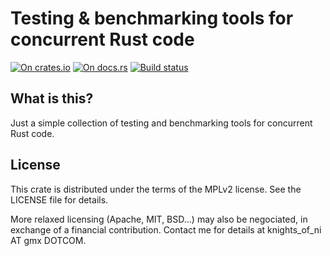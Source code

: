 # Testing & benchmarking tools for concurrent Rust code

[![On crates.io](https://img.shields.io/crates/v/testbench.svg)](https://crates.io/crates/testbench)
[![On docs.rs](https://docs.rs/testbench/badge.svg)](https://docs.rs/testbench/)
[![Build status](https://travis-ci.org/HadrienG2/testbench.svg?branch=master)](https://travis-ci.org/HadrienG2/testbench)

## What is this?

Just a simple collection of testing and benchmarking tools for concurrent Rust code.


## License

This crate is distributed under the terms of the MPLv2 license. See the LICENSE
file for details.

More relaxed licensing (Apache, MIT, BSD...) may also be negociated, in
exchange of a financial contribution. Contact me for details at 
knights_of_ni AT gmx DOTCOM.
